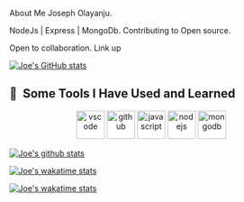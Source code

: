 About Me
Joseph Olayanju.

NodeJs | Express | MongoDb.
Contributing to Open source.

Open to collaboration. Link up <a href=""><i class="devicon-twitter-original colored"></i></a>

[![Joe's GitHub stats](https://github-readme-stats.vercel.app/api?username=olayanju-1234&show_icons=true&theme=onedark)](https://github.com/olayanju-1234/github-readme-stats)

<h2> 🚀 &nbsp;Some Tools I Have Used and Learned</h2>
<p align="center">
<img src="https://cdn.jsdelivr.net/gh/devicons/devicon/icons/vscode/vscode-original.svg" alt="vscode" width="50" height="50"/>
<img src="https://cdn.jsdelivr.net/gh/devicons/devicon/icons/github/github-original.svg" alt="github" width="50" height="50"/>
<img src="https://cdn.jsdelivr.net/gh/devicons/devicon/icons/javascript/javascript-original.svg" alt="javascript" width="50" height="50" />
<img src="https://cdn.jsdelivr.net/gh/devicons/devicon/icons/nodejs/nodejs-original-wordmark.svg" alt="nodejs" width="50" height="50"/> 
<img src="https://cdn.jsdelivr.net/gh/devicons/devicon/icons/mongodb/mongodb-original-wordmark.svg" alt="mongodb" width="50" height="50"/>
  
[![Joe's github stats](https://github-readme-stats.vercel.app/api/top-langs?username=olayanju-1234&layout=compact&theme=onedark)](https://github.com/olayanju-1234/github-readme-stats)
</p>



[![Joe's wakatime stats](https://github-readme-stats.vercel.app/api/wakatime?username=BigJoe01&theme=onedark)](https://github.com/olayanju-1234/github-readme-stats)

[![Joe's wakatime stats](https://github-readme-streak-stats.herokuapp.com/?user=olayanju-1234&theme=onedark)](https://github.com/olayanju-1234/github-readme-stats)
<!---
Olayanju-1234/Olayanju-1234 is a ✨ special ✨ repository because its `README.md` (this file) appears on your GitHub profile.
You can click the Preview link to take a look at your changes.
--->

